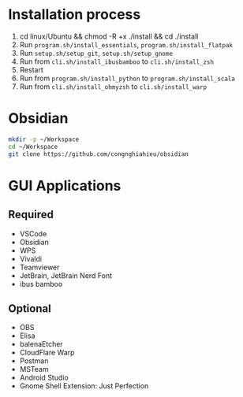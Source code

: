 # Installation process

1. cd linux/Ubuntu && chmod -R +x ./install && cd ./install
2. Run `program.sh/install_essentials`, `program.sh/install_flatpak`
3. Run `setup.sh/setup_git`, `setup.sh/setup_gnome`
4. Run from `cli.sh/install_ibusbamboo` to `cli.sh/install_zsh`
5. Restart
6. Run from `program.sh/install_python` to `program.sh/install_scala`
7. Run from `cli.sh/install_ohmyzsh` to `cli.sh/install_warp`

# Obsidian

```sh
mkdir -p ~/Workspace
cd ~/Workspace
git clone https://github.com/congnghiahieu/obsidian
```

# GUI Applications

## Required

- VSCode
- Obsidian
- WPS
- Vivaldi
- Teamviewer
- JetBrain, JetBrain Nerd Font
- ibus bamboo

## Optional

- OBS
- Elisa
- balenaEtcher
- CloudFlare Warp
- Postman
- MSTeam
- Android Studio
- Gnome Shell Extension: Just Perfection
